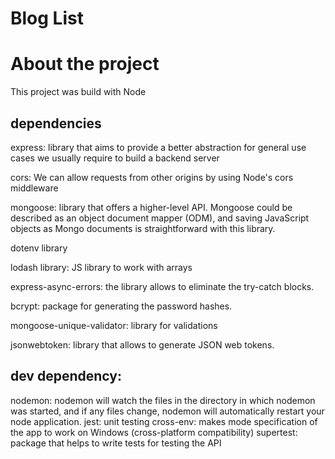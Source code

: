 # Blog List

# About the project
This project was build with Node

## dependencies
express:  library that aims to provide a better abstraction for general use cases we usually require to build a backend server

cors: We can allow requests from other origins by using Node's cors middleware

mongoose: library that offers a higher-level API. Mongoose could be described as an object document mapper (ODM), and saving JavaScript objects as Mongo documents is straightforward with this library.

dotenv library

lodash library: JS library to work with arrays 

express-async-errors: the library allows to eliminate the try-catch blocks.

bcrypt: package for generating the password hashes.

mongoose-unique-validator: library for validations

jsonwebtoken:  library that allows to generate JSON web tokens.


## dev dependency: 
nodemon: nodemon will watch the files in the directory in which nodemon was started, and if any files change, nodemon will automatically restart your node application.
jest: unit testing
cross-env: makes mode specification of the app to work on Windows (cross-platform compatibility)
supertest: package that helps to write tests for testing the API